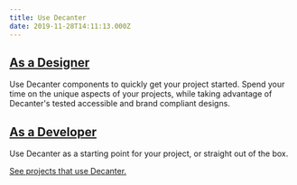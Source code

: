 ```yaml
---
title: Use Decanter
date: 2019-11-28T14:11:13.000Z
---
```

## [As a Designer](/page/use-decanter-as-a-designer/)

Use Decanter components to quickly get your project started. Spend your time on the unique aspects of your projects, while taking advantage of Decanter's tested accessible and brand compliant designs.

## [As a Developer](/page/use-decanter-as-a-developer/)

Use Decanter as a starting point for your project, or straight out of the box.

[See projects that use Decanter.](page/about-projects-that-use-decanter/)
